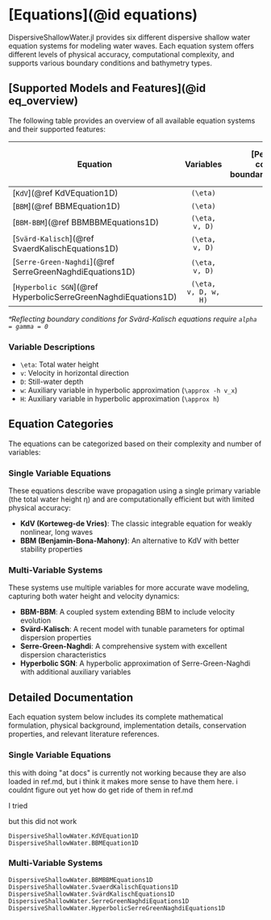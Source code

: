# [Equations](@id equations)

DispersiveShallowWater.jl provides six different dispersive shallow water equation systems for modeling water waves. Each equation system offers different levels of physical accuracy, computational complexity, and supports various boundary conditions and bathymetry types.

## [Supported Models and Features](@id eq_overview)

The following table provides an overview of all available equation systems and their supported features:

| Equation | Variables | [Periodic boundary conditions](@ref boundary_condition_periodic) | [Reflecting boundary conditions](@ref boundary_condition_reflecting) | [Flat Bathymetry](@ref bathymetry_flat) | [Mild-slope Bathymetry](@ref bathymetry_mild_slope) | [Variable Bathymetry](@ref bathymetry_variable) | Relaxation | Source Terms |
|----------|:---------:|:-----------:|:-------------:|:----:|:-----------:|:--------:|:----------:|:-------:|
| [`KdV`](@ref KdVEquation1D) | ``(\eta)`` | ✅ | ❌ | ✅ | ❌ | ❌ | ✅ | ✅ |
| [`BBM`](@ref BBMEquation1D) | ``(\eta)`` | ✅ | ❌ | ✅ | ❌ | ❌ | ✅ | ✅ |
| [`BBM-BBM`](@ref BBMBBMEquations1D) | ``(\eta, v, D)`` | ✅ | ✅ | ✅ | ❌ | ✅ | ✅ | ✅ |
| [`Svärd-Kalisch`](@ref SvaerdKalischEquations1D) | ``(\eta, v, D)`` | ✅ | ✅ᵃ | ❌ | ❌ | ✅ | ✅ | ✅ |
| [`Serre-Green-Naghdi`](@ref SerreGreenNaghdiEquations1D) | ``(\eta, v, D)`` | ✅ | ✅ | ✅ | ✅ | ✅ | ✅ | ✅ |
| [`Hyperbolic SGN`](@ref HyperbolicSerreGreenNaghdiEquations1D) |``(\eta, v, D, w, H)`` | ✅ | ✅ | ✅ | ✅ | ❌ | ✅ | ✅ |

*ᵃReflecting boundary conditions for Svärd-Kalisch equations require `alpha = gamma = 0`*

### Variable Descriptions

- ``\eta``: Total water height
- ``v``: Velocity in horizontal direction  
- ``D``: Still-water depth
- ``w``: Auxiliary variable in hyperbolic approximation (``\approx -h v_x``)
- ``H``: Auxiliary variable in hyperbolic approximation (``\approx h``)

## Equation Categories

The equations can be categorized based on their complexity and number of variables:

### Single Variable Equations
These equations describe wave propagation using a single primary variable (the total water height η) and are computationally efficient but with limited physical accuracy:

- **KdV (Korteweg-de Vries)**: The classic integrable equation for weakly nonlinear, long waves
- **BBM (Benjamin-Bona-Mahony)**: An alternative to KdV with better stability properties

### Multi-Variable Systems
These systems use multiple variables for more accurate wave modeling, capturing both water height and velocity dynamics:

- **BBM-BBM**: A coupled system extending BBM to include velocity evolution
- **Svärd-Kalisch**: A recent model with tunable parameters for optimal dispersion properties
- **Serre-Green-Naghdi**: A comprehensive system with excellent dispersion characteristics
- **Hyperbolic SGN**: A hyperbolic approximation of Serre-Green-Naghdi with additional auxiliary variables

## Detailed Documentation

Each equation system below includes its complete mathematical formulation, physical background, implementation details, conservation properties, and relevant literature references.

### Single Variable Equations

this with doing "at docs" is currently not working because they are also loaded in ref.md, but i think it makes more sense to have them here. i couldnt figure out yet how do get ride of them in ref.md

I tried 


but this did not work

```@docs
DispersiveShallowWater.KdVEquation1D
DispersiveShallowWater.BBMEquation1D
```

### Multi-Variable Systems

```@docs
DispersiveShallowWater.BBMBBMEquations1D
DispersiveShallowWater.SvaerdKalischEquations1D
DispersiveShallowWater.SvärdKalischEquations1D
DispersiveShallowWater.SerreGreenNaghdiEquations1D
DispersiveShallowWater.HyperbolicSerreGreenNaghdiEquations1D
```
